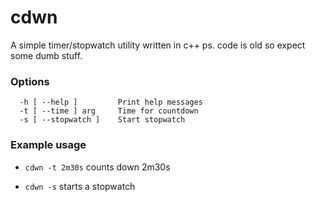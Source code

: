 # cdwn
A simple timer/stopwatch utility written in c++
ps. code is old so expect some dumb stuff.

### Options
```
  -h [ --help ]         Print help messages
  -t [ --time ] arg     Time for countdown
  -s [ --stopwatch ]    Start stopwatch
```

### Example usage

 - ```cdwn -t 2m30s``` counts down 2m30s

 - ```cdwn -s``` starts a stopwatch 
